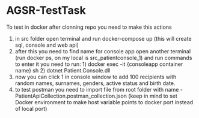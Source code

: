 # AGSR-TestTask
To test in docker after clonning repo you need to make this actions
1) in src folder open terminal and run docker-compose up (this will create sql, console and web api)
2) after this you need to find name for console app open another terminal (run docker ps, on my local is src_patientconsole_1) and run commands to enter it you need to run: 1) docker exec -it {consoleapp container name} sh 2) dotnet Patient.Console.dll
3) now you can click 1 in console window to add 100 recipients with random names, surnames, genders, active status and birth date.
4) to test postman you need to import file from root folder with name - PatientApiCollection.postman_collection.json (keep in mind to set Docker environment to make host variable points to docker port instead of local port)
